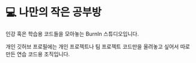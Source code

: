 # 💻 나만의 작은 공부방

인강 혹은 학습용 코드들을 모아놓는 BurnIn 스튜디오입니다.

개인 깃허브 프로필에는 개인 프로젝트나 팀 프로젝트 코드만을 올려놓고 싶어서 따로 만든 연습 코드용 조직입니다.
